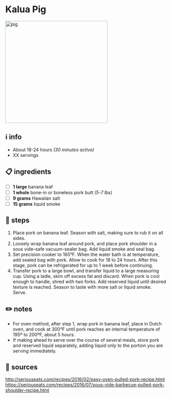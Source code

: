 # Kalua Pig  
<img src="https://i0.wp.com/www.tastyislandhawaii.com/images11/pressure_cooker/pc_kalua_s1.jpg" alt="pig" width="320"/>  

## ℹ️ info  
* About 18-24 hours *(30 minutes active)*  
* XX servings  

## 📋 ingredients  
- [ ] **1	large**	banana leaf
- [ ] **1	whole**	bone-in or boneless pork butt *(5-7 lbs)*
- [ ] **9	grams**	Hawaiian salt
- [ ] **15	grams**	liquid smoke

## 🔪 steps  
1.  Place pork on banana leaf. Season with salt, making sure to rub it on all sides.
2.  Loosely wrap banana leaf around pork, and place pork shoulder in a sous vide–safe vacuum-sealer bag. Add liquid smoke and seal bag.
3.  Set precision cooker to 165°F. When the water bath is at temperature, add sealed bag with pork. Allow to cook for 18 to 24 hours. After this stage, pork can be refrigerated for up to 1 week before continuing.
4.  Transfer pork to a large bowl, and transfer liquid to a large measuring cup. Using a ladle, skim off excess fat and discard. When pork is cool enough to handle, shred with two forks. Add reserved liquid until desired texture is reached. Season to taste with more salt or liquid smoke. Serve.

## ✏️ notes  
* For oven method, after step 1, wrap pork in banana leaf, place in Dutch oven, and cook at 300°F until pork reaches an internal temperature of 195º to 200ºF, about 5 hours.
* If making ahead to serve over the course of several meals, store pork and reserved liquid separately, adding liquid only to the portion you are serving immediately.

## 🔗 sources  
http://seriouseats.com/recipes/2016/02/easy-oven-pulled-pork-recipe.html  
https://seriouseats.com/recipes/2016/07/sous-vide-barbecue-pulled-pork-shoulder-recipe.html  
